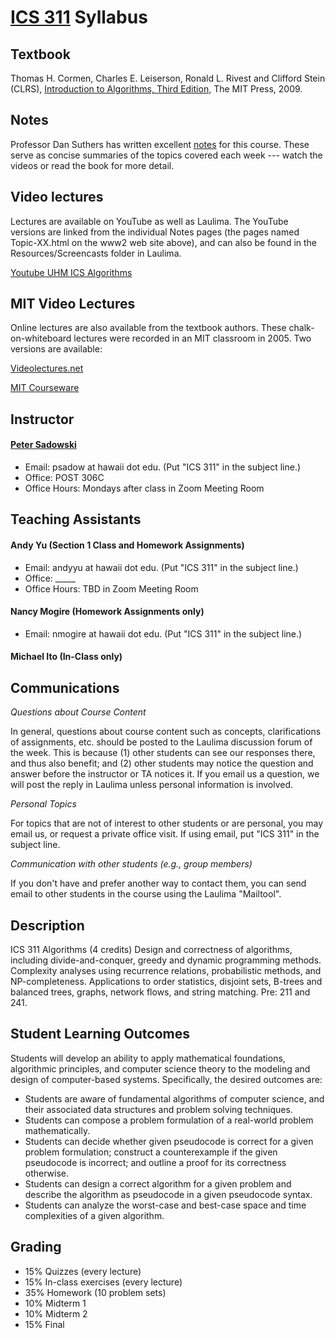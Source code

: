 # [ICS 311](https://ics311.github.io/) Syllabus

## Textbook

Thomas H. Cormen, Charles E. Leiserson, Ronald L. Rivest and Clifford Stein (CLRS), [Introduction to Algorithms, Third Edition,](http://mitpress.mit.edu/algorithms/) The MIT Press, 2009.

## Notes
                                                                                                                                 
Professor Dan Suthers has written excellent [notes](https://ics311.github.io/Notes/) for this course. These serve as concise summaries of the topics covered each week --- watch the videos or read the book for more detail.
                                                                                                                                 
## Video lectures

Lectures are available on YouTube as well as Laulima. The YouTube versions are linked from the individual Notes pages (the pages named Topic-XX.html on the www2 web site above), and can also be found in the Resources/Screencasts folder in Laulima.                                                                                                                                 

[Youtube UHM ICS Algorithms](https://www.youtube.com/user/UHMICSAlgorithms/videos/)

## MIT Video Lectures
                                                                                                                                 
Online lectures are also available from the textbook authors. These chalk-on-whiteboard lectures were recorded in an MIT classroom in 2005. Two versions are available:

[Videolectures.net](http://videolectures.net/mit6046jf05_introduction_algorithms/)

[MIT Courseware](http://ocw.mit.edu/courses/electrical-engineering-and-computer-science/6-046j-introduction-to-algorithms-sma-5503-fall-2005/video-lectures/)

                                                                                                                                 
<!--                                                                                                                                 
## 
The course is distributed across multiple online tools and media. ICS students should be comfortable coordinating their use.

All **office hours** will also be held in a single shared Zoom "recurring meet anytime" room, to be sent to students.

We use [**Laulima**](https://laulima.hawaii.edu/portal) for quizzes, posting and submitting assignments, and providing resources such as other readings and podcasts (if you want to download or don't want to use YouTube). Please see [this document on everything Laulima users should know](http://www.hawaii.edu/talent/laulima_tab/tabs/laulima_essentials.html).

We will use [**Google Docs**](https://docs.google.com/) for in-class problem solving, as it supports simultaneous editing. Please ensure that you are familiar with Google Docs, and that you can access them via your UH login. While multiple browers are supported, Chrome likely provides the best experience for this part as it is also made by Google.
-->
                                                                                                                                 
## Instructor

#### [Peter Sadowski](http://www2.hawaii.edu/~psadow/)

*   Email: psadow at hawaii dot edu. (Put "ICS 311" in the subject line.)
*   Office: POST 306C
*   Office Hours: Mondays after class in Zoom Meeting Room

## Teaching Assistants

#### Andy Yu (Section 1 Class and Homework Assignments)

*   Email: andyyu at hawaii dot edu. (Put "ICS 311" in the subject line.)
*   Office: _____
*   Office Hours: TBD in Zoom Meeting Room

#### Nancy Mogire (Homework Assignments only)

*   Email: nmogire at hawaii dot edu. (Put "ICS 311" in the subject line.)

#### Michael Ito (In-Class only)

## Communications

_Questions about Course Content_

In general, questions about course content such as concepts, clarifications of assignments, etc. should be posted to the Laulima discussion forum of the week. This is because (1) other students can see our responses there, and thus also benefit; and (2) other students may notice the question and answer before the instructor or TA notices it. If you email us a question, we will post the reply in Laulima unless personal information is involved.</dd>

_Personal Topics_

For topics that are not of interest to other students or are personal, you may email us, or request a private office visit. If using email, put "ICS 311" in the subject line.</dd>

_Communication with other students (e.g., group members)_

If you don't have and prefer another way to contact them, you can send email to other students in the course using the Laulima "Mailtool".</dd>


## Description

ICS 311 Algorithms (4 credits) Design and correctness of algorithms, including divide-and-conquer, greedy and dynamic programming methods. Complexity analyses using recurrence relations, probabilistic methods, and NP-completeness. Applications to order statistics, disjoint sets, B-trees and balanced trees, graphs, network flows, and string matching. Pre: 211 and 241.
                              
## Student Learning Outcomes

Students will develop an ability to apply mathematical foundations, algorithmic principles, and computer science theory to the modeling and design of computer-based systems. Specifically, the desired outcomes are:

*   Students are aware of fundamental algorithms of computer science, and their associated data structures and problem solving techniques.
*   Students can compose a problem formulation of a real-world problem mathematically.
*   Students can decide whether given pseudocode is correct for a given problem formulation; construct a counterexample if the given pseudocode is incorrect; and outline a proof for its correctness otherwise.
*   Students can design a correct algorithm for a given problem and describe the algorithm as pseudocode in a given pseudocode syntax.
*   Students can analyze the worst-case and best-case space and time complexities of a given algorithm.

## Grading

* 15% Quizzes (every lecture)
* 15% In-class exercises (every lecture)
* 35% Homework (10 problem sets)
* 10% Midterm 1
* 10% Midterm 2
* 15% Final
